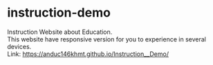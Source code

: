 # instruction-demo
Instruction Website about Education.
<br/> This website have responsive version for you to experience in several devices. 
<br/> Link: https://anduc146khmt.github.io/Instruction__Demo/
